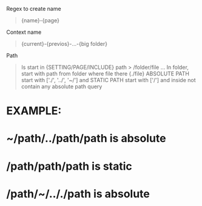 Regex to create name
> {name}-{page}

Context name
> {current}-{previos}-...-{big folder}

Path
> Is start in {SETTING/PAGE/INCLUDE} path > /folder/file ...
> In folder, start with path from folder where file there {./file}
> ABSOLUTE PATH start with ['./', '../', '~/'] and STATIC PATH start with ['/'] and inside not contain any absolute path query
# EXAMPLE:
#   ~/path/../path/path  is absolute
#   /path/path/path is static
#   /path/~/.././path is absolute
